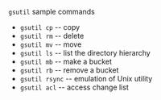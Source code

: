 `gsutil` sample commands

- `gsutil cp`           -- copy
- `gsutil rm`           -- delete
- `gsutil mv`           -- move
- `gsutil ls`           -- list the directory hierarchy
- `gsutil mb`           -- make a bucket
- `gsutil rb`           -- remove a bucket
- `gsutil rsync`        -- emulation of Unix utility
- `gsutil acl`          -- access change list
